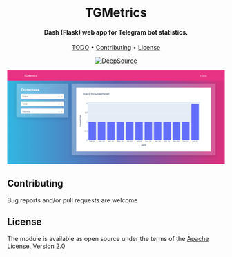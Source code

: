 <h1 align="center">TGMetrics</h1>
<h4 align="center">Dash (Flask) web app for Telegram bot statistics.</h4>


<p align="center">
  <a href="TODO.md">TODO</a> •
  <a href="#contributing">Contributing</a> •
  <a href="#license">License</a>
</p>

<p align="center">
    <a href="https://deepsource.io/gh/TimNekk/TGMetrics/?ref=repository-badge}" target="_blank"><img alt="DeepSource" title="DeepSource" src="https://deepsource.io/gh/TimNekk/TGMetrics.svg/?label=active+issues&show_trend=true&token=AY9j-qYRVWJwLwwKXtRMuLHk"/></a>
</p>

<div align="center">
    <img src="screenshot.png" alt="Screenshot" width="800">
</div>


## Contributing

Bug reports and/or pull requests are welcome


## License

The module is available as open source under the terms of the [Apache License, Version 2.0](https://opensource.org/licenses/Apache-2.0)
